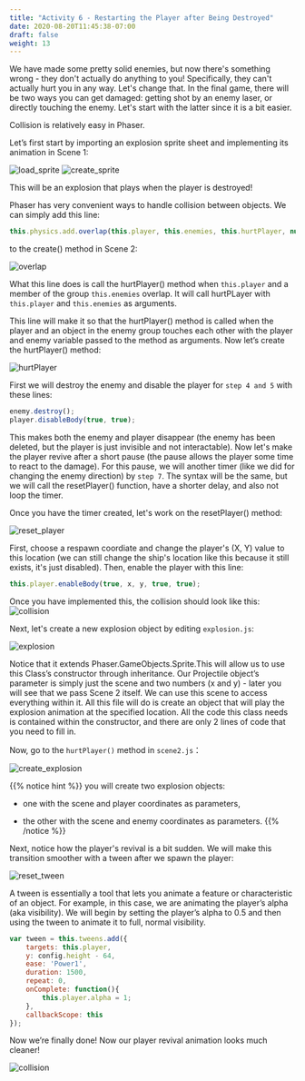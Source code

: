 ```yaml
---
title: "Activity 6 - Restarting the Player after Being Destroyed"
date: 2020-08-20T11:45:38-07:00
draft: false
weight: 13
---
```


We have made some pretty solid enemies, but now there's something wrong - they don't actually do anything to you! Specifically, they can't actually hurt you in any way. Let's change that. In the final game, there will be two ways you can get damaged: getting shot by an enemy laser, or directly touching the enemy. Let's start with the latter since it is a bit easier.

Collision is relatively easy in Phaser.

Let’s first start by importing an explosion sprite sheet and implementing its animation in Scene 1:

![load_sprite](../media/7/load_sprite.png)
![create_sprite](../media/7/create_sprite.png)

This will be an explosion that plays when the player is destroyed!

Phaser has very convenient ways to handle collision between objects. We can simply add this line:
```javascript
this.physics.add.overlap(this.player, this.enemies, this.hurtPlayer, null, this);
```

to the create() method in Scene 2:

![overlap](../media/7/overlap_hurtPlayer.png)

What this line does is call the hurtPlayer() method when `this.player` and a member of the group `this.enemies` overlap. It will call hurtPLayer with `this.player` and `this.enemies` as arguments.

This line will make it so that the hurtPlayer() method is called when the player and an object in the enemy group touches each other with the player and enemy variable passed to the method as arguments. Now let’s create the hurtPlayer() method:

![hurtPlayer](../media/7/function.png)

First we will destroy the enemy and disable the player for `step 4 and 5` with these lines:

```javascript
enemy.destroy();
player.disableBody(true, true);
```

This makes both the enemy and player disappear (the enemy has been deleted, but the player is just invisible and not interactable). Now let's make the player revive after a short pause (the pause allows the player some time to react to the damage). For this pause, we will another timer (like we did for changing the enemy direction) by `step 7`. The syntax will be the same, but we will call the resetPlayer() function, have a shorter delay, and also not loop the timer.

Once you have the timer created, let's work on the resetPlayer() method:

![reset_player](../media/7/resetPlayer.png)

First, choose a respawn coordiate and change the player's (X, Y) value to this location (we can still change the ship's location like this because it still exists, it's just disabled). Then, enable the player with this line:
```javascript
this.player.enableBody(true, x, y, true, true);
```

Once you have implemented this, the collision should look like this:
![collision](../media/7/respawn-first.gif)

Next, let's create a new explosion object by editing `explosion.js`:

![explosion](../media/7/explosion.png)

Notice that it extends Phaser.GameObjects.Sprite.This will allow us to use this Class’s constructor through inheritance. Our Projectile object’s parameter is simply just the scene and two numbers (x and y) - later you will see that we pass Scene 2 itself. We can use this scene to access everything within it. All this file will do is create an object that will play the explosion animation at the specified location. All the code this class needs is contained within the constructor, and there are only 2 lines of code that you need to fill in.

Now, go to the `hurtPlayer()` method in `scene2.js`：

![create_explosion](../media/7/create_explosion.png)

{{% notice hint %}}
you will create two explosion objects:

* one with the scene and player coordinates as parameters,

* the other with the scene and enemy coordinates as parameters.
{{% /notice %}}

Next, notice how the player's revival is a bit sudden. We will make this transition smoother with a tween after we spawn the player:

![reset_tween](../media/7/reset_tween.png)

A tween is essentially a tool that lets you animate a feature or characteristic of an object. For example, in this case, we are animating the player’s alpha (aka visibility). We will begin by setting the player’s alpha to 0.5 and then using the tween to animate it to full, normal visibility.
```javascript
var tween = this.tweens.add({
    targets: this.player,
    y: config.height - 64,
    ease: 'Power1',
    duration: 1500,
    repeat: 0,
    onComplete: function(){
        this.player.alpha = 1;
    },
    callbackScope: this
});
```

Now we’re finally done! Now our player revival animation looks much cleaner!

![collision](../media/respawn-second.gif)
